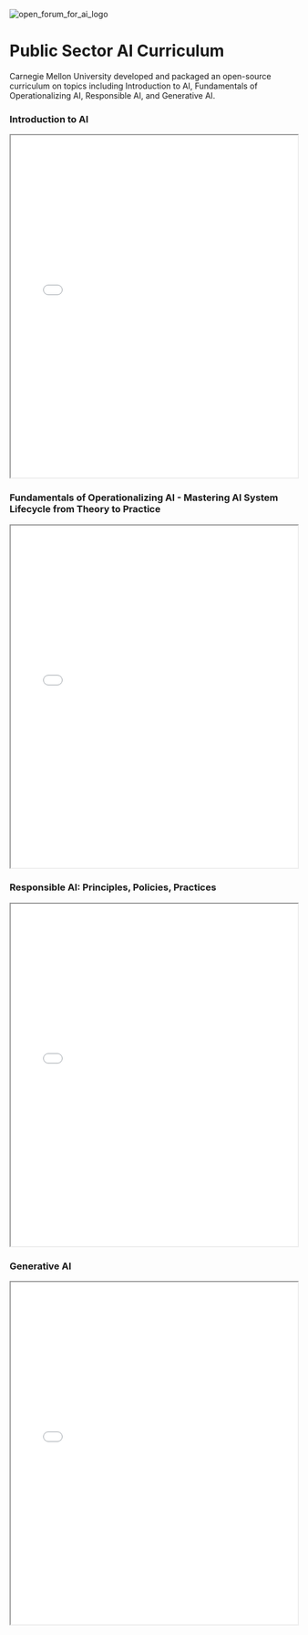 ![open_forum_for_ai_logo](https://github.com/user-attachments/assets/dfe12c5f-5c3f-487b-8e95-d88cf7b528c0)

# Public Sector AI Curriculum
Carnegie Mellon University developed and packaged an open-source curriculum on topics including Introduction to AI, Fundamentals of Operationalizing AI, Responsible AI, and Generative AI.


### Introduction to AI
<iframe src="Introduction to AI.pdf" width="100%" height="600px"></iframe>


### Fundamentals of Operationalizing AI - Mastering AI System Lifecycle from Theory to Practice
<iframe src="Operationalizing AI.pdf" width="100%" height="600px"></iframe>


### Responsible AI: Principles, Policies, Practices
<iframe src="Responsible AI.pdf" width="100%" height="600px"></iframe>


### Generative AI
<iframe src="GenAI.pdf" width="100%" height="600px"></iframe>
